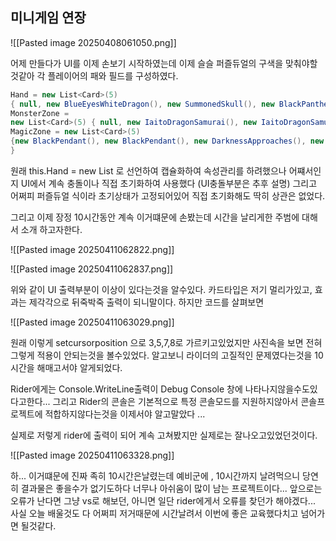 ## 미니게임 연장

![[Pasted image 20250408061050.png]]

어제 만들다가 UI를 이제 손보기 시작하였는데 
이제 슬슬 퍼즐듀얼의 구색을 맞춰야할것같아 각 플레이어의 패와 필드를 구성하였다.

```cs
Hand = new List<Card>(5)
{ null, new BlueEyesWhiteDragon(), new SummonedSkull(), new BlackPantherWarrior(), null },
MonsterZone =
new List<Card>(5) { null, new IaitoDragonSamurai(), new IaitoDragonSamurai(), null, null },
MagicZone = new List<Card>(5)
{new BlackPendant(), new BlackPendant(), new DarknessApproaches(), new NightmareChamber(),new BlockAttack()
}
```

원래 this.Hand = new List 로 선언하여 캡슐화하여 속성관리를 하려했으나
어쨰서인지 UI에서 계속 충돌이나 직접 초기화하여 사용했다 (UI충돌부분은 추후 설명)
그리고 어쩌피 퍼즐듀얼 식이라 초기상태가 고정되어있어 직접 초기화해도 딱히 상관은 없었다.

그리고 이제 장정 10시간동안 계속 이거떄문에 손봤는데 시간을 날리게한 주범에 대해서 소개 하고자한다.


![[Pasted image 20250411062822.png]]



![[Pasted image 20250411062837.png]]


위와 같이 UI 출력부분이 이상이 있다는것을 알수있다. 카드타입은 저기 멀리가있고, 효과는 제각각으로 뒤죽박죽 출력이 되니말이다.
하지만 코드를 살펴보면 

![[Pasted image 20250411063029.png]]

원래 이렇게 setcursorposition 으로 3,5,7,8로 가르키고있었지만
사진속을 보면 전혀 그렇게 적용이 안되는것을 볼수있었다.
알고보니 라이더의 고질적인 문제였다는것을 10시간을 해매고서야 알게되었다.

Rider에게는 Console.WriteLine출력이 Debug Console 창에 나타나지않을수도있다고한다...
그리고 Rider의 콘솔은 기본적으로 특정 콘솔모드를 지원하지않아서 콘솔프로젝트에 적합하지않다는것을 이제서야 알고말았다 ...

실제로 저렇게 rider에 출력이 되어 계속 고쳐봤지만 실제로는 잘나오고있었던것이다.

![[Pasted image 20250411063328.png]]


하... 이거떄문에 진짜 족히 10시간은날렸는데 예비군에 , 10시간까지 날려먹으니 당연히 결과물은 좋을수가 없기도하다 너무나 아쉬움이 많이 남는 프로젝트이다...
앞으로는 오류가 난다면 그냥 vs로 해보던, 아니면 일단 rider에게서 오류를 찾던가 해야겠다...
사실 오늘 배울것도 다 어쩌피 저거때문에 시간날려서 이번에 좋은 교육했다치고 넘어가면 될것같다.
